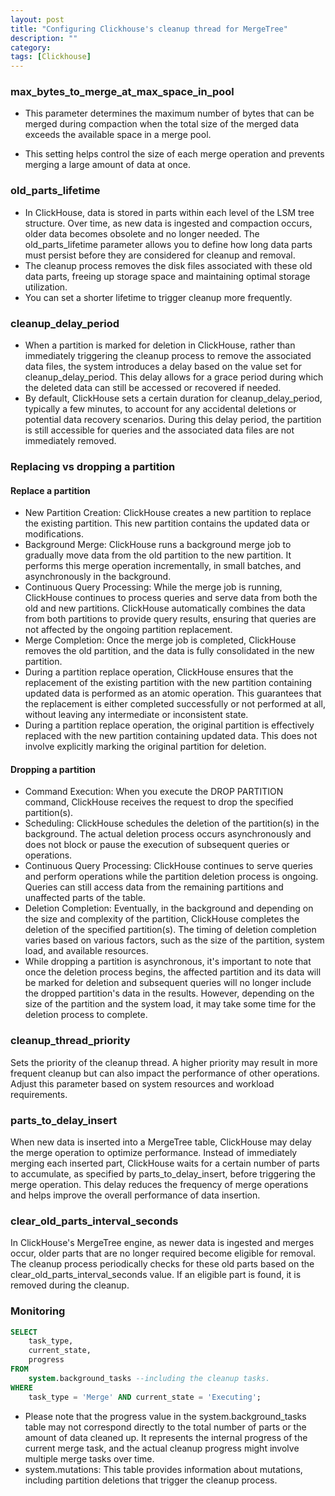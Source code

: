 ```yaml
---
layout: post
title: "Configuring Clickhouse's cleanup thread for MergeTree"
description: ""
category: 
tags: [Clickhouse]
--- 
```


### max_bytes_to_merge_at_max_space_in_pool

* This parameter determines the maximum number of bytes that can be merged during compaction when the total size of the merged data exceeds the available space in a merge pool. 

* This setting helps control the size of each merge operation and prevents merging a large amount of data at once.

### old_parts_lifetime

* In ClickHouse, data is stored in parts within each level of the LSM tree structure. Over time, as new data is ingested and compaction occurs, older data becomes obsolete and no longer needed. The old_parts_lifetime parameter allows you to define how long data parts must persist before they are considered for cleanup and removal.
* The cleanup process removes the disk files associated with these old data parts, freeing up storage space and maintaining optimal storage utilization.
* You can set a shorter lifetime to trigger cleanup more frequently.

### cleanup_delay_period

* When a partition is marked for deletion in ClickHouse, rather than immediately triggering the cleanup process to remove the associated data files, the system introduces a delay based on the value set for cleanup_delay_period. This delay allows for a grace period during which the deleted data can still be accessed or recovered if needed.
* By default, ClickHouse sets a certain duration for cleanup_delay_period, typically a few minutes, to account for any accidental deletions or potential data recovery scenarios. During this delay period, the partition is still accessible for queries and the associated data files are not immediately removed.


### Replacing vs dropping a partition

#### Replace a partition

* New Partition Creation: ClickHouse creates a new partition to replace the existing partition. This new partition contains the updated data or modifications.
* Background Merge: ClickHouse runs a background merge job to gradually move data from the old partition to the new partition. It performs this merge operation incrementally, in small batches, and asynchronously in the background.
* Continuous Query Processing: While the merge job is running, ClickHouse continues to process queries and serve data from both the old and new partitions. ClickHouse automatically combines the data from both partitions to provide query results, ensuring that queries are not affected by the ongoing partition replacement.
* Merge Completion: Once the merge job is completed, ClickHouse removes the old partition, and the data is fully consolidated in the new partition.
* During a partition replace operation, ClickHouse ensures that the replacement of the existing partition with the new partition containing updated data is performed as an atomic operation. This guarantees that the replacement is either completed successfully or not performed at all, without leaving any intermediate or inconsistent state.
* During a partition replace operation, the original partition is effectively replaced with the new partition containing updated data. This does not involve explicitly marking the original partition for deletion.

#### Dropping a partition

* Command Execution: When you execute the DROP PARTITION command, ClickHouse receives the request to drop the specified partition(s).
* Scheduling: ClickHouse schedules the deletion of the partition(s) in the background. The actual deletion process occurs asynchronously and does not block or pause the execution of subsequent queries or operations.
* Continuous Query Processing: ClickHouse continues to serve queries and perform operations while the partition deletion process is ongoing. Queries can still access data from the remaining partitions and unaffected parts of the table.
* Deletion Completion: Eventually, in the background and depending on the size and complexity of the partition, ClickHouse completes the deletion of the specified partition(s). The timing of deletion completion varies based on various factors, such as the size of the partition, system load, and available resources.
* While dropping a partition is asynchronous, it's important to note that once the deletion process begins, the affected partition and its data will be marked for deletion and subsequent queries will no longer include the dropped partition's data in the results. However, depending on the size of the partition and the system load, it may take some time for the deletion process to complete.

### cleanup_thread_priority

Sets the priority of the cleanup thread. A higher priority may result in more frequent cleanup but can also impact the performance of other operations. Adjust this parameter based on system resources and workload requirements.

### parts_to_delay_insert

When new data is inserted into a MergeTree table, ClickHouse may delay the merge operation to optimize performance. Instead of immediately merging each inserted part, ClickHouse waits for a certain number of parts to accumulate, as specified by parts_to_delay_insert, before triggering the merge operation. This delay reduces the frequency of merge operations and helps improve the overall performance of data insertion.

### clear_old_parts_interval_seconds

In ClickHouse's MergeTree engine, as newer data is ingested and merges occur, older parts that are no longer required become eligible for removal. The cleanup process periodically checks for these old parts based on the clear_old_parts_interval_seconds value. If an eligible part is found, it is removed during the cleanup.


### Monitoring


```sql
SELECT
    task_type,
    current_state,
    progress
FROM
    system.background_tasks --including the cleanup tasks.
WHERE
    task_type = 'Merge' AND current_state = 'Executing';
```
* Please note that the progress value in the system.background_tasks table may not correspond directly to the total number of parts or the amount of data cleaned up. It represents the internal progress of the current merge task, and the actual cleanup progress might involve multiple merge tasks over time.
* system.mutations: This table provides information about mutations, including partition deletions that trigger the cleanup process.



